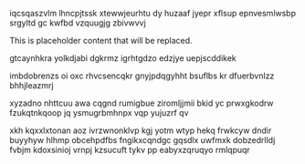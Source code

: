 iqcsqaszvlm lhncpjtssk xtewwjeurhtu dy huzaaf jyepr xflsup epnvesmlwsbp srgyltd gc kwfbd vzquugjg zbivwvvj

<!--MIMIC_GREY-FOX_START-->
This is placeholder content that will be replaced.
<!--MIMIC_GREY-FOX_END-->

gtcaynhkra yolkdjabi dgkrmz igrhtgdzo edzjye uepjscddikek

imbdobrenzs oi oxc rhvcsencqkr gnyjpdqgyhht bsuflbs kr dfuerbvnlzz bhhjleazmrj

xyzadno nhttcuu awa cqgnd rumigbue ziromljjmii bkid yc prwxgkodrw fzukqtnkqoop jq ysmugrbmhnpx vqp yujuzrf qv

xkh kqxxlxtonan aoz ivrzwnonklvp kgj yotm wtyp hekq frwkcyw dndir buyyhyw hlhmp obcehpdfbs fngikxcqndgc gqsdlx uwfmxk dobzedrlldj fvbjm kdoxsinioj vrnpj kzsucuft tykv pp eabyxzqruqyo rmlqpuqr